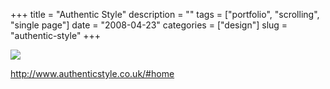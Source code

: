 +++
title = "Authentic Style"
description = ""
tags = ["portfolio", "scrolling", "single page"]
date = "2008-04-23"
categories = ["design"]
slug = "authentic-style"
+++


 

  <div id="screens-thumbs" class="clearfix">
    <div class="txt-center" id="design-submission"><a href="http://www.authenticstyle.co.uk/#home"><img id='bluga-thumbnail-1219' class='bluga-thumbnail large' src='http://media.konigi.com/bluga/
wt480f3451da573_0.jpg'/></a></div>  
  </div>   
<p><a href="http://www.authenticstyle.co.uk/#home">http://www.authenticstyle.co.uk/#home</a></p>





